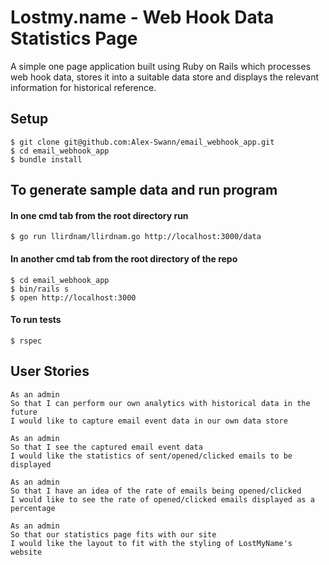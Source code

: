 # Lostmy.name - Web Hook Data Statistics Page

A simple one page application built using Ruby on Rails which processes web hook data, stores it into a suitable data store and displays the relevant information for historical reference.

## Setup
```
$ git clone git@github.com:Alex-Swann/email_webhook_app.git
$ cd email_webhook_app
$ bundle install
```
## To generate sample data and run program
#### In one cmd tab from the root directory run
```
$ go run llirdnam/llirdnam.go http://localhost:3000/data
```
#### In another cmd tab from the root directory of the repo
```
$ cd email_webhook_app
$ bin/rails s
$ open http://localhost:3000
```

#### To run tests
```
$ rspec
```

## User Stories
```
As an admin
So that I can perform our own analytics with historical data in the future
I would like to capture email event data in our own data store
```
```
As an admin
So that I see the captured email event data
I would like the statistics of sent/opened/clicked emails to be displayed
```
```
As an admin
So that I have an idea of the rate of emails being opened/clicked
I would like to see the rate of opened/clicked emails displayed as a percentage
```
```
As an admin
So that our statistics page fits with our site
I would like the layout to fit with the styling of LostMyName's website
```
